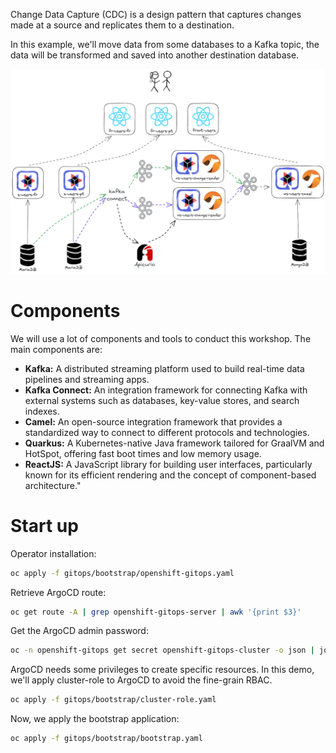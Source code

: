 Change Data Capture (CDC) is a design pattern that captures changes made at a source and replicates them to a destination.

In this example, we'll move data from some databases to a Kafka topic, the data will be transformed and saved into another destination database.

![Architecture](images/architecture.png)

# Components

We will use a lot of components and tools to conduct this workshop. The main components are:
* **Kafka:** A distributed streaming platform used to build real-time data pipelines and streaming apps.
* **Kafka Connect:** An integration framework for connecting Kafka with external systems such as databases, key-value stores, and search indexes.
* **Camel:** An open-source integration framework that provides a standardized way to connect to different protocols and technologies.
* **Quarkus:** A Kubernetes-native Java framework tailored for GraalVM and HotSpot, offering fast boot times and low memory usage.
* **ReactJS:** A JavaScript library for building user interfaces, particularly known for its efficient rendering and the concept of component-based architecture."

# Start up

Operator installation:

```bash
oc apply -f gitops/bootstrap/openshift-gitops.yaml
```

Retrieve ArgoCD route: 

```bash
oc get route -A | grep openshift-gitops-server | awk '{print $3}'
```

Get the ArgoCD admin password: 

```bash
oc -n openshift-gitops get secret openshift-gitops-cluster -o json | jq -r '.data["admin.password"]' | base64 -d
```

ArgoCD needs some privileges to create specific resources. In this demo, we'll apply cluster-role to ArgoCD to avoid the fine-grain RBAC.

```bash
oc apply -f gitops/bootstrap/cluster-role.yaml
```

Now, we apply the bootstrap application:

```bash
oc apply -f gitops/bootstrap/bootstrap.yaml
```